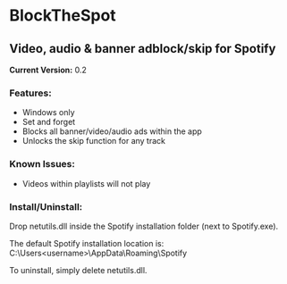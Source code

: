 # BlockTheSpot

## Video, audio & banner adblock/skip for Spotify

**Current Version:** 0.2

### Features:
* Windows only
* Set and forget
* Blocks all banner/video/audio ads within the app
* Unlocks the skip function for any track

### Known Issues:
* Videos within playlists will not play

### Install/Uninstall:
Drop netutils.dll inside the Spotify installation folder (next to Spotify.exe).

The default Spotify installation location is: C:\Users\<username>\AppData\Roaming\Spotify

To uninstall, simply delete netutils.dll.